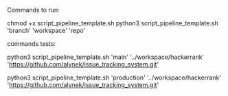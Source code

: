 Commands to run:

chmod +x script_pipeline_template.sh
python3 script_pipeline_template.sh 'branch' 'workspace' 'repo'


commands tests:

python3 script_pipeline_template.sh 'main' '../workspace/hackerrank' 'https://github.com/alynek/issue_tracking_system.git'

python3 script_pipeline_template.sh 'production' '../workspace/hackerrank' 'https://github.com/alynek/issue_tracking_system.git'